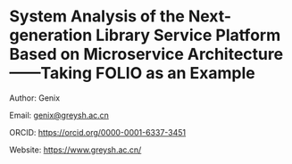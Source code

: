 # System Analysis of the Next-generation Library Service Platform Based on Microservice Architecture——Taking FOLIO as an Example

Author: Genix

Email: genix@greysh.ac.cn

ORCID: <https://orcid.org/0000-0001-6337-3451>

Website: <https://www.greysh.ac.cn/>
